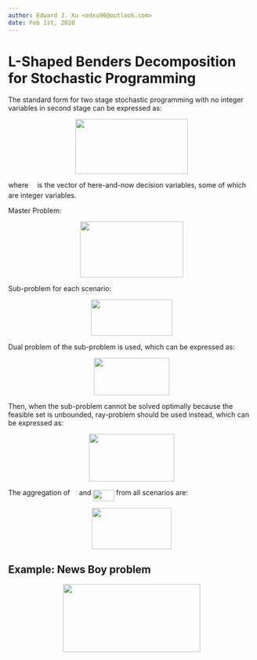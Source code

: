 ```yaml
---
author: Edward J. Xu <edxu96@outlook.com>
date: Feb 1st, 2020
---
```


# L-Shaped Benders Decomposition for Stochastic Programming

The standard form for two stage stochastic programming with no integer variables in second stage can be expressed as:

<p align="center"><img src="/docs/tex/43ff2292af7cfa6814b9c7096527fa66.svg?invert_in_darkmode&sanitize=true" align=middle width=230.0680107pt height=111.58323989999998pt/></p>

where <img src="/docs/tex/1da18d2de6d16a18e780cd6c435a2936.svg?invert_in_darkmode&sanitize=true" align=middle width=10.239687149999991pt height=14.611878600000017pt/> is the vector of here-and-now decision variables, some of which are integer variables.

Master Problem:

<p align="center"><img src="/docs/tex/b2565a24be73f8329cba5340fdb03df7.svg?invert_in_darkmode&sanitize=true" align=middle width=210.41361494999998pt height=113.862111pt/></p>

Sub-problem for each scenario:

<p align="center"><img src="/docs/tex/d1c4c05d67bc982a33b576be45cea1d5.svg?invert_in_darkmode&sanitize=true" align=middle width=165.67316699999998pt height=73.6639068pt/></p>

Dual problem of the sub-problem is used, which can be expressed as:

<p align="center"><img src="/docs/tex/cc7c9d126710fb3fe65f1df6e8fd309d.svg?invert_in_darkmode&sanitize=true" align=middle width=154.59625334999998pt height=75.98365335pt/></p>

Then, when the sub-problem cannot be solved optimally because the feasible set is unbounded, ray-problem should be used instead, which can be expressed as:

<p align="center"><img src="/docs/tex/7b14ff65650568a2681c15adc7585530.svg?invert_in_darkmode&sanitize=true" align=middle width=173.0494161pt height=97.59286019999999pt/></p>

The aggregation of <img src="/docs/tex/bfe13f2f7dcc488820c86e0d595d5a24.svg?invert_in_darkmode&sanitize=true" align=middle width=10.502226899999991pt height=19.871860799999983pt/> and <img src="/docs/tex/bb71884848c3a713b712ba5e85004689.svg?invert_in_darkmode&sanitize=true" align=middle width=43.016151749999985pt height=22.831056599999986pt/> from all scenarios are:

<p align="center"><img src="/docs/tex/96ba482171ad58c4231a7189f9c883b8.svg?invert_in_darkmode&sanitize=true" align=middle width=162.46302434999998pt height=83.7693714pt/></p>

## Example: News Boy problem

<p align="center"><img src="/docs/tex/d2c6a892dca097649d156a66b23d80d0.svg?invert_in_darkmode&sanitize=true" align=middle width=280.7744808pt height=138.85339545pt/></p>
